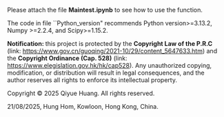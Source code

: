 Please attach the file $\textbf{Maintest.ipynb}$ to see how to use the function. 

The code in file ``Python_version" recommends Python version>=3.13.2, Numpy >=2.2.4, and Scipy>=1.15.2.

$\textbf{Notification: }$ this project is protected by the $\textbf{Copyright Law of the P.R.C}$  (link: https://www.gov.cn/guoqing/2021-10/29/content_5647633.htm) and the $\textbf{Copyright Ordinance (Cap. 528)}$ (link: https://www.elegislation.gov.hk/hk/cap528). 
Any unauthorized copying, modification, or distribution will result in legal consequences, 
and the author reserves all rights to enforce its intellectual property.

Copyright © 2025 Qiyue Huang. All rights reserved.

21/08/2025, Hung Hom, Kowloon, Hong Kong, China.
